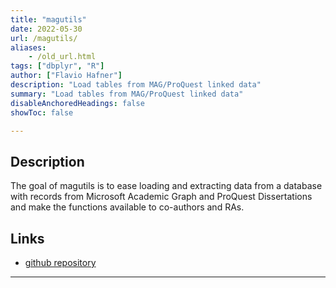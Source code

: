 ```yaml
---
title: "magutils" 
date: 2022-05-30
url: /magutils/
aliases:
    - /old_url.html
tags: ["dbplyr", "R"]
author: ["Flavio Hafner"]
description: "Load tables from MAG/ProQuest linked data" 
summary: "Load tables from MAG/ProQuest linked data" 
disableAnchoredHeadings: false
showToc: false

---
```


## Description

The goal of magutils is to ease loading and extracting data from a database with records from Microsoft Academic Graph and ProQuest Dissertations and make the functions available to co-authors and RAs. 

## Links

- [github repository](https://github.com/f-hafner/magutils)

---